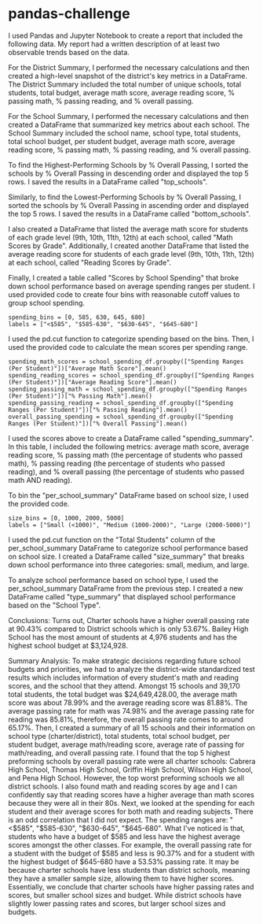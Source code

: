 # pandas-challenge

I used Pandas and Jupyter Notebook to create a report that included the following data. My report had a written description of at least two observable trends based on the data.

For the District Summary, I performed the necessary calculations and then created a high-level snapshot of the district's key metrics in a DataFrame. The District Summary included the total number of unique schools, total students, total budget, average math score, average reading score, % passing math, % passing reading, and % overall passing.

For the School Summary, I performed the necessary calculations and then created a DataFrame that summarized key metrics about each school. The School Summary included the school name, school type, total students, total school budget, per student budget, average math score, average reading score, % passing math, % passing reading, and % overall passing.

To find the Highest-Performing Schools by % Overall Passing, I sorted the schools by % Overall Passing in descending order and displayed the top 5 rows. I saved the results in a DataFrame called "top_schools".

Similarly, to find the Lowest-Performing Schools by % Overall Passing, I sorted the schools by % Overall Passing in ascending order and displayed the top 5 rows. I saved the results in a DataFrame called "bottom_schools".

I also created a DataFrame that listed the average math score for students of each grade level (9th, 10th, 11th, 12th) at each school, called "Math Scores by Grade". Additionally, I created another DataFrame that listed the average reading score for students of each grade level (9th, 10th, 11th, 12th) at each school, called "Reading Scores by Grade".

Finally, I created a table called "Scores by School Spending" that broke down school performance based on average spending ranges per student. I used provided code to create four bins with reasonable cutoff values to group school spending.

    spending_bins = [0, 585, 630, 645, 680]
    labels = ["<$585", "$585-630", "$630-645", "$645-680"]

I used the pd.cut function to categorize spending based on the bins. Then, I used the provided code to calculate the mean scores per spending range.

    spending_math_scores = school_spending_df.groupby(["Spending Ranges (Per Student)"])["Average Math Score"].mean()
    spending_reading_scores = school_spending_df.groupby(["Spending Ranges (Per Student)"])["Average Reading Score"].mean()
    spending_passing_math = school_spending_df.groupby(["Spending Ranges (Per Student)"])["% Passing Math"].mean()
    spending_passing_reading = school_spending_df.groupby(["Spending Ranges (Per Student)"])["% Passing Reading"].mean()
    overall_passing_spending = school_spending_df.groupby(["Spending Ranges (Per Student)"])["% Overall Passing"].mean()

I used the scores above to create a DataFrame called "spending_summary". In this table, I included the following metrics: average math score, average reading score, % passing math (the percentage of students who passed math), % passing reading (the percentage of students who passed reading), and % overall passing (the percentage of students who passed math AND reading).

To bin the "per_school_summary" DataFrame based on school size, I used the provided code.

    size_bins = [0, 1000, 2000, 5000]
    labels = ["Small (<1000)", "Medium (1000-2000)", "Large (2000-5000)"]

I used the pd.cut function on the "Total Students" column of the per_school_summary DataFrame to categorize school performance based on school size. I created a DataFrame called "size_summary" that breaks down school performance into three categories: small, medium, and large.

To analyze school performance based on school type, I used the per_school_summary DataFrame from the previous step. I created a new DataFrame called "type_summary" that displayed school performance based on the "School Type".

Conclusions: 
  Turns out, Charter schools have a higher overall passing rate at 90.43% compared to District schools which is only 53.67%. 
  Bailey High School has the most amount of students at 4,976 students and has the highest school budget at $3,124,928. 

Summary Analysis: 
  To make strategic decisions regarding future school budgets and priorities, we had to analyze the district-wide standardized test results which includes information of every student's math and reading scores, and the school that they attend. Amongst 15 schools and 39,170 total students, the total budget was $24,649,428.00, the average math score was about 78.99% and the average reading score was 81.88%. The average passing rate for math was 74.98% and the average passing rate for reading was 85.81%, therefore, the overall passing rate comes to around 65.17%. 
  Then, I created a summary of all 15 schools and their information on school type (charter/district), total students, total school budget, per student budget, average math/reading score, average rate of passing for math/reading, and overall passing rate. I found that the top 5 highest preforming schools by overall passing rate were all charter schools: Cabrera High School, Thomas High School, Griffin High School, Wilson High School, and Pena High School. However, the top worst preforming schools we all district schools. 
  I also found math and reading scores by age and I can confidently say that reading scores have a higher average than math scores because they were all in their 80s. 
  Next, we looked at the spending for each student and their average scores for both math and reading subjects. There is an odd correlation that I did not expect. The spending ranges are: "<$585", "$585-630", "$630-645", "$645-680". What I've noticed is that, students who have a budget of $585 and less have the highest average scores amongst the other classes. For example, the overall passing rate for a student with the budget of $585 and less is 90.37% and for a student with the highest budget of $645-680 have a 53.53% passing rate. It may be because charter schools have less students than district schools, meaning they have a smaller sample size, allowing them to have higher scores. 
  Essentially, we conclude that charter schools have higher passing rates and scores, but smaller school sizes and budget. While district schools have slightly lower passing rates and scores, but larger school sizes and budgets. 
  
